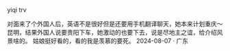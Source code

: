 


yiqi trv

对面来了个外国人后，英语不是很好但是还要用手机翻译聊天，她本来计划重庆～昆明，结果外国人说要贵阳下车，她激动的也要下去，说是尽地主之谊，给介绍风景啥的。 姑娘挺好看的，看的我是羡慕的要死。
2024-08-07 · 广东